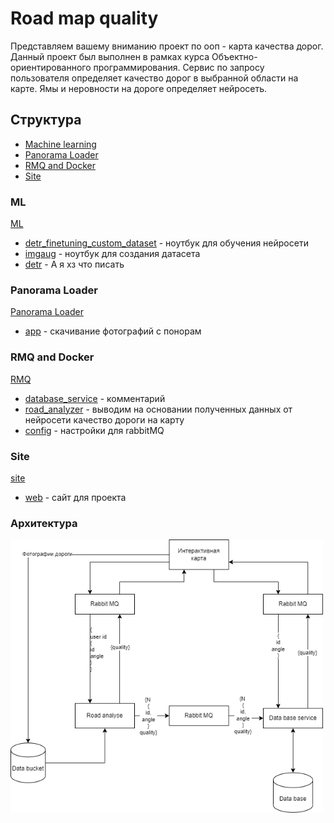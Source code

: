 # Road map quality

Представляем вашему вниманию проект по ооп - карта качества дорог. Данный проект был выполнен в рамках курса Объектно-ориентированного программирования. Сервис по запросу пользователя определяет качество дорог в выбранной области на карте. Ямы и неровности на дороге определяет нейросеть.

## Структура
- [Machine learning](#ML)
- [Panorama Loader](#panorama-loader)
- [RMQ and Docker](#rmq-and-docker)
- [Site](#site)

### ML
[ML](/ML)

- [detr_finetuning_custom_dataset](/ML/detr_finetuning_custom_dataset.ipynb) - ноутбук для обучения нейросети
- [imgaug](/ML/imgaug.ipynb) - ноутбук для создания датасета
- [detr](/ML/detr.py) - А я хз что писать

### Panorama Loader
[Panorama Loader](/Panorama%20Loader)

- [app](/Panorama%20Loader/app.js) - скачивание фотографий с понорам

### RMQ and Docker
[RMQ](/RMQ%20(Docker))

- [database_service](/RMQ%20(Docker)/database_service/database_service.js) - комментарий
- [road_analyzer](/RMQ%20(Docker)/road_analyzer/road_analyzer.js) - выводим на основании полученных данных от нейросети качество дороги на карту
- [config](/RMQ%20(Docker)/config.json) - настройки для rabbitMQ

### Site
[site](/RMQ%20(Docker)/socket_server/site)

- [web](/RMQ%20(Docker)/socket_server/site/index.html) - сайт для проекта

### Архитектура
<img width="500" alt="image" src="https://github.com/proektOOP2022/OOP/blob/main/RMQ%20(Docker)/socket_server/site/assets/images/fftt.png">
